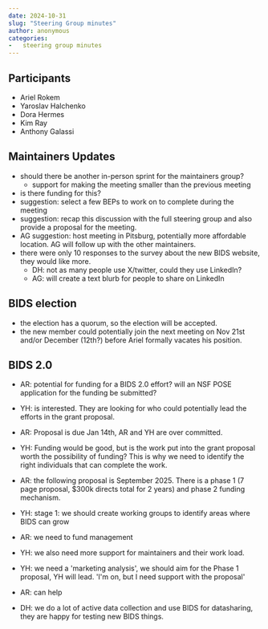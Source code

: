 ```yaml
---
date: 2024-10-31
slug: "Steering Group minutes"
author: anonymous
categories:
-   steering group minutes
---
```


<!-- more -->

## Participants

-   Ariel Rokem
-   Yaroslav Halchenko
-   Dora Hermes
-   Kim Ray
-   Anthony Galassi

## Maintainers Updates

-   should there be another in-person sprint for the maintainers group?
    -   support for making the meeting smaller than the previous meeting
-   is there funding for this?
-   suggestion:  select a few BEPs to work on to complete during the meeting
-   suggestion: recap this discussion with the full steering group and also provide a proposal for the meeting.
-   AG suggestion:  host meeting in Pitsburg, potentially more affordable location. AG will follow up with the other maintainers.
-   there were only 10 responses to the survey about the new BIDS website, they would like more.
    -   DH: not as many people use X/twitter, could they use LinkedIn?
    -   AG: will create a text blurb for people to share on LinkedIn

## BIDS election

-   the election has a quorum, so the election will be accepted.
-   the new member could potentially join the next meeting on Nov 21st and/or December (12th?) before Ariel formally vacates his position.

## BIDS 2.0

-   AR: potential for funding for a BIDS 2.0 effort?  will an NSF POSE application for the funding be submitted?

-   YH: is interested.  They are looking for who could potentially lead the efforts in the grant proposal.

-   AR: Proposal is due Jan 14th, AR and YH are over committed.

-   YH: Funding would be good, but is the work put into the grant proposal worth the possibility of funding?
    This is why we need to identify the right individuals that can complete the work.

-   AR: the following proposal is September 2025.
    There is a phase 1 (7 page proposal, $300k directs total for 2 years) and phase 2 funding mechanism.

-   YH: stage 1: we should create working groups to identify areas where BIDS can grow

-   AR: we need to fund management

-   YH: we also need more support for maintainers and their work load.

-   YH: we need a 'marketing analysis', we should aim for the Phase 1 proposal, YH will lead.
    'I'm on, but I need support with the proposal'

-   AR: can help

-   DH: we do a lot of active data collection and use BIDS for datasharing, they are happy for testing new BIDS things.
